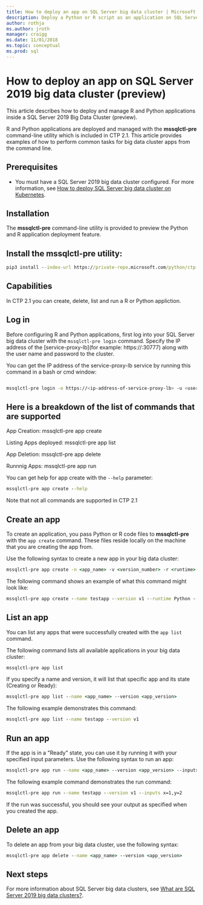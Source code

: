 ```yaml
---
title: How to deploy an app on SQL Server big data cluster | Microsoft Docs
description: Deploy a Python or R script as an application on SQL Server 2019 big data cluster (preview). 
author: rothja 
ms.author: jroth 
manager: craigg
ms.date: 11/01/2018
ms.topic: conceptual
ms.prod: sql
---
```


# How to deploy an app on SQL Server 2019 big data cluster (preview)

This article describes how to deploy and manage R and Python applications inside a SQL Server 2019 Big Data Cluster (preview). 

R and Python applications are deployed and managed with the **mssqlctl-pre** command-line utility which is included in CTP 2.1. This article provides examples of how to perform common tasks for big data cluster apps from the command line.



## Prerequisites

-	You must have a SQL Server 2019 big data cluster configured. For more information, see [How to deploy SQL Server big data cluster on Kubernetes](deployment-guidance.md). 

<!--
-	Install the latest version of Python. This dependency is the same as for the [mssqlctl utility](deployment-guidance.md#mssqlctl). 

	- On a Windows client, download the necessary Python package from [https://www.python.org/downloads/](https://www.python.org/downloads/). During installation, select to add Python to your path.

   - On Linux, install the **python3** and **python3-pip** packages. Then install **pip3** with `sudo pip3 install --upgrade pip`.

-->

## Installation

The **mssqlctl-pre** command-line utility is provided to preview the Python and R application deployment feature. 

<!--Because it is a preview, we recommend that you install it to a Python virtual environment using the following instructions:

1.	From a Windows PowerShell or bash command-line, install **virtualenv** with the following command (add `sudo` to the command on Linux):

   ```cmd
   pip install virtualenv
   ```

1.	Create a new directory for the virtual environment.

   ```cmd
   mkdir mssqlctl-pre-env
   cd mssqlctl-pre-env
   ```

1.	Create and activate the virtual environment in this directory.

   On Windows, run the following command:

   ```PowerShell
   python -m venv env
   ./env/scripts/activate
   ```

   On Linux, run the following command:

   ```bash
   python3 -m venv env
   source ./env/bin/activate
   ```
-->
## Install the mssqlctl-pre utility:

   ```cmd
   pip3 install --index-url https://private-repo.microsoft.com/python/ctp-2.0 mssqlctl-pre
   ```

## Capabilities
In CTP 2.1 you can  create, delete, list and run a R or Python appliction. 

## Log in

Before configuring R and Python applications, first log into your SQL Server big data cluster with the `mssqlctl-pre login` command. Specify the IP address of the [service-proxy-lb](for example: https://<ip-address>:30777) along with the user name and password to the cluster.

You can get the IP address of the service-proxy-lb service by running this command in a bash or cmd window:
```bashkubectl get svc service-proxy-lb -n <name of your cluster>
```

```bash
mssqlctl-pre login -e https://<ip-address-of-service-proxy-lb> -u <user-name> -p <password>
```
<!--
## Register a file share

You can optionally register a file share on Azure to use with an application that you want to publish. If you do not register a file share, you can reference code files locally when you create an application.

To register an Azure file share, first create the file share in the Azure portal with the following steps:

1. Log into the Azure portal.

2. If you do not have a storage account, create one by selecting **Storage accounts**, and then clicking the **Add** button.

3. After creating the storage account, select it to view the details.

4. On the left pane, select **Storage Exporer (preview)** to bring up the Storage Explorer for the target storage account.

5. Right-click on **File Shares**, and click **Create File Share**. Give it a name and then click **Create** to create the new share.

Now you can register this file share for a specific app that you intend to publish within a SQL Server big date cluster. From the command line, run the following command to register the file share:

```cmd
mssqlctl-pre file-share register -app <app_name> --secret <file_share_secret> --sharename <file_share_directory_name> --type AzureFiles
```

You can get help for Azure file share registration with the `--help` parameter:

```cmd
mssqlctl-pre file-share register --help
```
-->

## Here is a breakdown of the list of commands that are supported

App Creation: mssqlctl-pre app create

Listing Apps deployed: mssqlctl-pre app list

App Deletion: mssqlctl-pre app delete

Runnnig Apps: mssqlctl-pre app run

You can get help for app create with the `--help` parameter:

```cmd
mssqlctl-pre app create --help
```
Note that not all commands are supported in CTP 2.1


## Create an app

To create an application, you pass Python or R code files to **mssqlctl-pre** with the `app create` command. These files reside locally on the machine that you are creating the app from.

Use the following syntax to create a new app in your big data cluster:

```cmd
mssqlctl-pre app create -n <app_name> -v <version_number> -r <runtime> -i <path_to_code_init> -c <path_to_code> --inputs <input_params> --outputs <output_params> --fileshare
```

The following command shows an example of what this command might look like:

```cmd
mssqlctl-pre app create --name testapp --version v1 --runtime Python --code ./testapp.py --init ./init.py --inputs x=float,y=float --outputs result=float 
```

## List an app

You can list any apps that were successfully created with the `app list` command.

The following command lists all available applications in your big data cluster:

```cmd
mssqlctl-pre app list
```

If you specify a name and version, it will list that specific app and its state (Creating or Ready):

```cmd
mssqlctl-pre app list --name <app_name> --version <app_version>
```

The following example demonstrates this command:

```cmd
mssqlctl-pre app list --name testapp --version v1
```

## Run an app

If the app is in a "Ready" state, you can use it by running it with your specified input parameters. Use the following syntax to run an app:

```cmd
mssqlctl-pre app run --name <app_name> --version <app_version> --inputs <inputs_params>
```

The following example command demonstrates the run command:

```cmd
mssqlctl-pre app run --name testapp --version v1 --inputs x=1,y=2
```

If the run was successful, you should see your output as specified when you created the app.

## Delete an app

To delete an app from your big data cluster, use the following syntax:

```cmd
mssqlctl-pre app delete --name <app_name> --version <app_version>
```

## Next steps

For more information about SQL Server big data clusters, see [What are SQL Server 2019 big data clusters?](big-data-cluster-overview.md).
